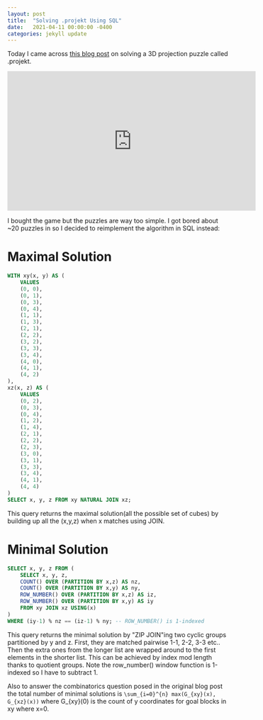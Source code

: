 ```yaml
---
layout: post
title:  "Solving .projekt Using SQL"
date:   2021-04-11 00:00:00 -0400
categories: jekyll update
---
```


Today I came across [this blog post](https://github.com/frankmcsherry/blog/blob/master/posts/2018-12-30.md) on solving a 3D projection puzzle called .projekt.

<iframe width="560" height="315" src="https://www.youtube.com/embed/kWmbdk0pT1s" title="YouTube video player" frameborder="0" allow="accelerometer; autoplay; clipboard-write; encrypted-media; gyroscope; picture-in-picture" allowfullscreen></iframe>

I bought the game but the puzzles are way too simple. I got bored about ~20 puzzles in so I decided to reimplement the algorithm in SQL instead:

# Maximal Solution

```sql
WITH xy(x, y) AS (
    VALUES
    (0, 0),
    (0, 1),
    (0, 3),
    (0, 4),
    (1, 1),
    (1, 3),
    (2, 1),
    (2, 2),
    (3, 2),
    (3, 3),
    (3, 4),
    (4, 0),
    (4, 1),
    (4, 2)
),
xz(x, z) AS (
    VALUES
    (0, 2),
    (0, 3),
    (0, 4),
    (1, 2),
    (1, 4),
    (2, 1),
    (2, 2),
    (2, 3),
    (3, 0),
    (3, 1),
    (3, 3),
    (3, 4),
    (4, 1),
    (4, 4)
)
SELECT x, y, z FROM xy NATURAL JOIN xz;
```
This query returns the maximal solution(all the possible set of cubes) by building up all the (x,y,z) when x matches using JOIN.

# Minimal Solution
```sql
SELECT x, y, z FROM (
    SELECT x, y, z,
    COUNT() OVER (PARTITION BY x,z) AS nz,
    COUNT() OVER (PARTITION BY x,y) AS ny,
    ROW_NUMBER() OVER (PARTITION BY x,z) AS iz,
    ROW_NUMBER() OVER (PARTITION BY x,y) AS iy
    FROM xy JOIN xz USING(x)
)
WHERE (iy-1) % nz == (iz-1) % ny; -- ROW_NUMBER() is 1-indexed
```
This query returns the minimal solution by "ZIP JOIN"ing two cyclic groups partitioned by y and z. First, they are matched pairwise 1-1, 2-2, 3-3 etc.. Then the extra ones from the longer list are wrapped around to the first elements in the shorter list. This can be achieved by index mod length thanks to quotient groups. Note the row_number() window function is 1-indexed so I have to subtract 1.

Also to answer the combinatorics question posed in the original blog post the total number of minimal solutions is `\sum_{i=0}^{n} max(G_{xy}(x), G_{xz}(x))` where G_{xy}(0) is the count of y coordinates for goal blocks in xy where x=0.
